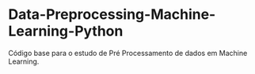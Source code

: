 # Data-Preprocessing-Machine-Learning-Python
Código base para o estudo de Pré Processamento de dados em Machine Learning.
